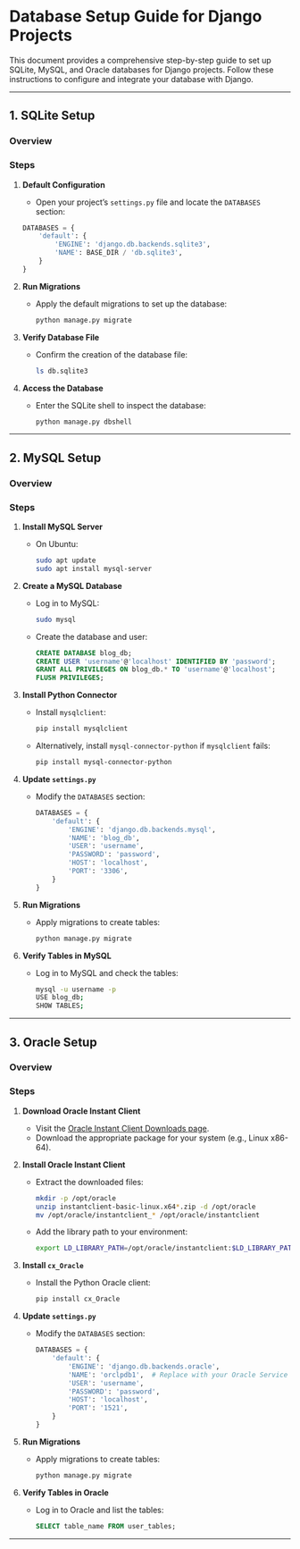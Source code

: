# Database Setup Guide for Django Projects

This document provides a comprehensive step-by-step guide to set up SQLite, MySQL, and Oracle databases for Django projects. Follow these instructions to configure and integrate your database with Django.

---

## **1. SQLite Setup**

### **Overview**
### **Steps**

1. **Default Configuration**
   - Open your project’s `settings.py` file and locate the `DATABASES` section:

   ```python
   DATABASES = {
       'default': {
           'ENGINE': 'django.db.backends.sqlite3',
           'NAME': BASE_DIR / 'db.sqlite3',
       }
   }
   ```

2. **Run Migrations**
   - Apply the default migrations to set up the database:
     ```bash
     python manage.py migrate
     ```

3. **Verify Database File**
   - Confirm the creation of the database file:
     ```bash
     ls db.sqlite3
     ```

4. **Access the Database**
   - Enter the SQLite shell to inspect the database:
     ```bash
     python manage.py dbshell
     ```

---

## **2. MySQL Setup**

### **Overview**
### **Steps**

1. **Install MySQL Server**
   - On Ubuntu:
     ```bash
     sudo apt update
     sudo apt install mysql-server
     ```

2. **Create a MySQL Database**
   - Log in to MySQL:
     ```bash
     sudo mysql
     ```
   - Create the database and user:
     ```sql
     CREATE DATABASE blog_db;
     CREATE USER 'username'@'localhost' IDENTIFIED BY 'password';
     GRANT ALL PRIVILEGES ON blog_db.* TO 'username'@'localhost';
     FLUSH PRIVILEGES;
     ```

3. **Install Python Connector**
   - Install `mysqlclient`:
     ```bash
     pip install mysqlclient
     ```
   - Alternatively, install `mysql-connector-python` if `mysqlclient` fails:
     ```bash
     pip install mysql-connector-python
     ```

4. **Update `settings.py`**
   - Modify the `DATABASES` section:
     ```python
     DATABASES = {
         'default': {
             'ENGINE': 'django.db.backends.mysql',
             'NAME': 'blog_db',
             'USER': 'username',
             'PASSWORD': 'password',
             'HOST': 'localhost',
             'PORT': '3306',
         }
     }
     ```

5. **Run Migrations**
   - Apply migrations to create tables:
     ```bash
     python manage.py migrate
     ```

6. **Verify Tables in MySQL**
   - Log in to MySQL and check the tables:
     ```bash
     mysql -u username -p
     USE blog_db;
     SHOW TABLES;
     ```

---

## **3. Oracle Setup**

### **Overview**
### **Steps**

1. **Download Oracle Instant Client**
   - Visit the [Oracle Instant Client Downloads page](https://www.oracle.com/database/technologies/instant-client.html).
   - Download the appropriate package for your system (e.g., Linux x86-64).

2. **Install Oracle Instant Client**
   - Extract the downloaded files:
     ```bash
     mkdir -p /opt/oracle
     unzip instantclient-basic-linux.x64*.zip -d /opt/oracle
     mv /opt/oracle/instantclient_* /opt/oracle/instantclient
     ```
   - Add the library path to your environment:
     ```bash
     export LD_LIBRARY_PATH=/opt/oracle/instantclient:$LD_LIBRARY_PATH
     ```

3. **Install `cx_Oracle`**
   - Install the Python Oracle client:
     ```bash
     pip install cx_Oracle
     ```

4. **Update `settings.py`**
   - Modify the `DATABASES` section:
     ```python
     DATABASES = {
         'default': {
             'ENGINE': 'django.db.backends.oracle',
             'NAME': 'orclpdb1',  # Replace with your Oracle Service Name
             'USER': 'username',
             'PASSWORD': 'password',
             'HOST': 'localhost',
             'PORT': '1521',
         }
     }
     ```

5. **Run Migrations**
   - Apply migrations to create tables:
     ```bash
     python manage.py migrate
     ```

6. **Verify Tables in Oracle**
   - Log in to Oracle and list the tables:
     ```sql
     SELECT table_name FROM user_tables;
     ```

---
